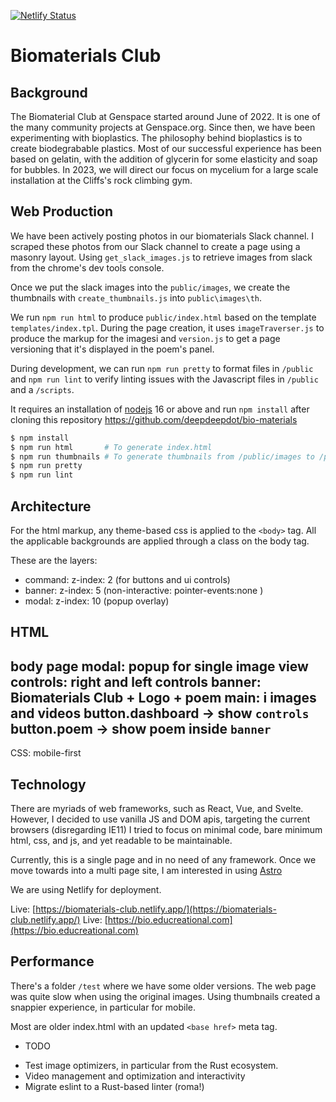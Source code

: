 [![Netlify Status](https://api.netlify.com/api/v1/badges/924f0a03-8890-4bb9-ba26-4293ae79cf95/deploy-status)](https://app.netlify.com/sites/biomaterials-club/deploys)

# Biomaterials Club

## Background

The Biomaterial Club at Genspace started around June of 2022.
It is one of the many community projects at Genspace.org.
Since then, we have been experimenting with bioplastics.
The philosophy behind bioplastics is to create biodegrabable plastics.
Most of our successful experience has been based on gelatin,
with the addition of glycerin for some elasticity and soap for bubbles.
In 2023, we will direct our focus on mycelium for a large scale
installation at the Cliffs's rock climbing gym.


## Web Production

We have been actively posting photos in our biomaterials Slack channel.
I scraped these photos from our Slack channel to create a page using a masonry layout.
Using `get_slack_images.js` to retrieve images from slack from the chrome's dev tools console.

Once we put the slack images into the `public/images`, we create the thumbnails
with `create_thumbnails.js` into `public\images\th`.

We run `npm run html` to produce `public/index.html` based on the template `templates/index.tpl`.
During the page creation, it uses `imageTraverser.js` to produce the markup for the imagesi
and `version.js` to get a page versioning that it's displayed in the poem's panel.

During development, we can run `npm run pretty` to format files in `/public` and
`npm run lint` to verify linting issues with the Javascript files in `/public` and a `/scripts`.

It requires an installation of [nodejs](https://nodejs.org/en/) 16 or above 
and run `npm install` after cloning this repository
https://github.com/deepdeepdot/bio-materials


```bash
$ npm install
$ npm run html       # To generate index.html
$ npm run thumbnails # To generate thumbnails from /public/images to /public/images/th
$ npm run pretty
$ npm run lint
```

## Architecture

For the html markup, any theme-based css is applied to the `<body>` tag. All the applicable backgrounds are applied through a class on the body tag.

These are the layers:
- command: z-index: 2 (for buttons and ui controls)
- banner:  z-index: 5 (non-interactive: pointer-events:none )
- modal:   z-index: 10 (popup overlay)

HTML
---
body
  page
    modal:    popup for single image view
    controls: right and left controls
    banner:   Biomaterials Club + Logo + poem
    main: i   images and videos
      button.dashboard -> show `controls`
      button.poem -> show poem inside `banner`
---

CSS: mobile-first

## Technology

There are myriads of web frameworks, such as React, Vue, and Svelte. However, I decided to use vanilla JS and DOM apis, targeting the current browsers (disregarding IE11)
I tried to focus on minimal code, bare minimum html, css, and js, and yet readable to be maintainable.

Currently, this is a single page and in no need of any framework. Once we move towards into a multi page site, I am interested in using
[Astro](https://astro.build)

We are using Netlify for deployment.

Live: [https://biomaterials-club.netlify.app/](https://biomaterials-club.netlify.app/)
Live: [https://bio.educreational.com](https://bio.educreational.com)


## Performance

There's a folder `/test` where we have some older versions. The web page was quite slow when using the original images. Using thumbnails created a snappier experience, in particular for mobile.

Most are older index.html with an updated `<base href>` meta tag.

* TODO
- Test image optimizers, in particular from the Rust ecosystem.
- Video management and optimization and interactivity
- Migrate eslint to a Rust-based linter (roma!)


